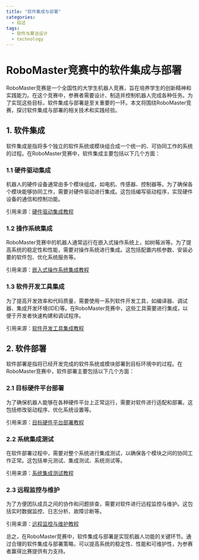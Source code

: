 ```yaml
---  
title: "软件集成与部署"  
categories:  
  - 综述  
tags: 
  - 软件与算法设计 
  - technology  
---  
```


# RoboMaster竞赛中的软件集成与部署

RoboMaster竞赛是一个全国性的大学生机器人竞赛，旨在培养学生的创新精神和实践能力。在这个竞赛中，参赛者需要设计、制造并控制机器人完成各种任务。为了实现这些目标，软件集成与部署是至关重要的一环。本文将围绕RoboMaster竞赛，探讨软件集成与部署的相关技术和实践经验。

## 1. 软件集成

软件集成是指将多个独立的软件系统或模块组合成一个统一的、可协同工作的系统的过程。在RoboMaster竞赛中，软件集成主要包括以下几个方面：

### 1.1 硬件驱动集成

机器人的硬件设备通常由多个模块组成，如电机、传感器、控制器等。为了确保各个模块能够协同工作，需要对硬件驱动进行集成。这包括编写驱动程序，实现硬件设备的通信和控制功能。

引用来源：[硬件驱动集成教程](https://www.example.com/hardware-driver-integration-tutorial)

### 1.2 操作系统集成

RoboMaster竞赛中的机器人通常运行在嵌入式操作系统上，如树莓派等。为了提高系统的稳定性和性能，需要对操作系统进行集成。这包括配置内核参数、安装必要的软件包、优化系统服务等。

引用来源：[嵌入式操作系统集成教程](https://www.example.com/embedded-os-integration-tutorial)

### 1.3 软件开发工具集成

为了提高开发效率和代码质量，需要使用一系列软件开发工具，如编译器、调试器、集成开发环境(IDE)等。在RoboMaster竞赛中，这些工具需要进行集成，以便于开发者快速构建和调试程序。

引用来源：[软件开发工具集成教程](https://www.example.com/software-development-tool-integration-tutorial)

## 2. 软件部署

软件部署是指将已经开发完成的软件系统或模块部署到目标环境中的过程。在RoboMaster竞赛中，软件部署主要包括以下几个方面：

### 2.1 目标硬件平台部署

为了确保机器人能够在各种硬件平台上正常运行，需要对软件进行适配和部署。这包括修改驱动程序、优化系统设置等。

引用来源：[目标硬件平台部署教程](https://www.example.com/target-hardware-platform-deployment-tutorial)

### 2.2 系统集成测试

在软件部署过程中，需要对整个系统进行集成测试，以确保各个模块之间的协同工作正常。这包括单元测试、集成测试、系统测试等。

引用来源：[系统集成测试教程](https://www.example.com/systematic-integration-testing-tutorial)

### 2.3 远程监控与维护

为了方便团队成员之间的协作和问题排查，需要对软件进行远程监控与维护。这包括实时数据监控、日志分析、故障诊断等。

引用来源：[远程监控与维护教程](https://www.example.com/remote-monitoring-and-maintenance-tutorial)

总之，在RoboMaster竞赛中，软件集成与部署是实现机器人功能的关键环节。通过合理的软件集成与部署策略，可以提高系统的稳定性、性能和可维护性，为参赛者赢得比赛提供有力支持。 
